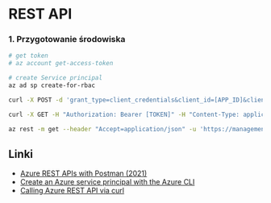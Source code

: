 # REST API


### 1. Przygotowanie środowiska
```bash
# get token
# az account get-access-token

# create Service principal
az ad sp create-for-rbac

curl -X POST -d 'grant_type=client_credentials&client_id=[APP_ID]&client_secret=[PASSWORD]&resource=https%3A%2F%2Fmanagement.azure.com%2F' https://login.microsoftonline.com/[TENANT_ID]/oauth2/token

curl -X GET -H "Authorization: Bearer [TOKEN]" -H "Content-Type: application/json" https://management.azure.com/subscriptions/[SUBSCRIPTION_ID]/providers/Microsoft.Web/sites?api-version=2016-08-01

az rest -m get --header "Accept=application/json" -u 'https://management.azure.com/subscriptions/{subscriptionId}/providers/Microsoft.Web/sites?api-version=2016-08-01'
```



## Linki
* [Azure REST APIs with Postman (2021)](https://youtu.be/6b1J03fDnOg)
* [Create an Azure service principal with the Azure CLI](https://docs.microsoft.com/en-us/cli/azure/create-an-azure-service-principal-azure-cli)
* [Calling Azure REST API via curl](https://mauridb.medium.com/calling-azure-rest-api-via-curl-eb10a06127)

